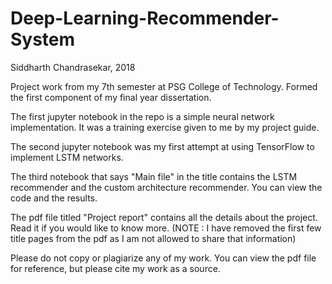 # Deep-Learning-Recommender-System
Siddharth Chandrasekar, 2018

Project work from my 7th semester at PSG College of Technology. Formed the first component of my final year dissertation.

The first jupyter notebook in the repo is a simple neural network implementation. It was a training exercise given to me by my project guide.

The second jupyter notebook was my first attempt at using TensorFlow to implement LSTM networks.

The third notebook that says "Main file" in the title contains the LSTM recommender and the custom architecture recommender. You can view the code and the results.

The pdf file titled "Project report" contains all the details about the project. Read it if you would like to know more.
(NOTE : I have removed the first few title pages from the pdf as I am not allowed to share that information)

Please do not copy or plagiarize any of my work. You can view the pdf file for reference, but please cite my work as a source.
